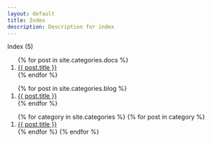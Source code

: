 ```yaml
---
layout: default
title: Index
description: Description for index
---
```

<p>Index (5)</p>

<ol>
    {% for post in site.categories.docs %}
        <li><a href="{{ site.url }}/Web.GHP.IO{{ post.url }}">{{ post.title }}</a></li>
    {% endfor %}
</ol>
<ol>
    {% for post in site.categories.blog %}
        <li><a href="{{ site.url }}/Web.GHP.IO{{ post.url }}">{{ post.title }}</a></li>
    {% endfor %}
</ol>
<ol>
    {% for category in site.categories %}
        {% for post in category %}
            <li><a href="{{ site.url }}/Web.GHP.IO{{ post.url }}">{{ post.title }}</a></li>
        {% endfor %}
    {% endfor %}
</ol>